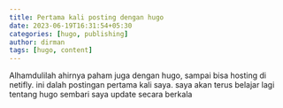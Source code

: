 ```yaml
---
title: Pertama kali posting dengan hugo
date: 2023-06-19T16:31:54+05:30
categories: [hugo, publishing]
author: dirman
tags: [hugo, content]
---
```


Alhamdulilah ahirnya paham juga dengan hugo, sampai bisa hosting di netifly. ini dalah postingan pertama kali saya. saya akan terus belajar lagi tentang hugo sembari saya update secara berkala
